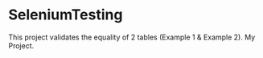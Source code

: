 # SeleniumTesting
This project validates the equality of 2 tables (Example 1 &amp; Example 2).
My Project.
